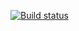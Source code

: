 [![Build status](https://ci.appveyor.com/api/projects/status/x00wjyf7fisquvgi/branch/main?svg=true)](https://ci.appveyor.com/project/Buslich/dz3-auto/branch/main)